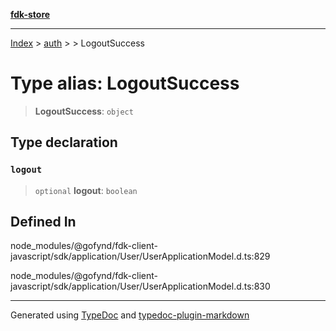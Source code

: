 [**fdk-store**](../../../README.md)
***

[Index](../../../API.md) > [auth](../../README.md) > [<internal>](../README.md) > LogoutSuccess

# Type alias: LogoutSuccess

> **LogoutSuccess**: `object`

## Type declaration

### `logout`

> `optional` **logout**: `boolean`

## Defined In

node\_modules/@gofynd/fdk-client-javascript/sdk/application/User/UserApplicationModel.d.ts:829

node\_modules/@gofynd/fdk-client-javascript/sdk/application/User/UserApplicationModel.d.ts:830

***
Generated using [TypeDoc](https://typedoc.org/) and [typedoc-plugin-markdown](https://www.npmjs.com/package/typedoc-plugin-markdown)
